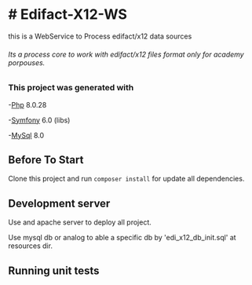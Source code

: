 # # Edifact-X12-WS
this is a WebService to Process edifact/x12 data sources

###### Its a process core to work with edifact/x12 files format only for academy porpouses.

### This project was generated with
-[Php](https://www.php.net/) 8.0.28

-[Symfony](https://symfony.com/) 6.0 (libs)

-[MySql](https://www.mysql.com/) 8.0

## Before To Start
Clone this project and run `composer install` for update all dependencies. 


## Development server

Use and apache  server to deploy all project.

Use mysql db or analog to able a specific db by 'edi_x12_db_init.sql' at resources dir.


## Running unit tests

